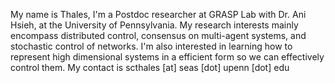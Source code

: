 My name is Thales, I'm a Postdoc researcher at GRASP Lab with Dr. Ani Hsieh, at the University of Pennsylvania. 
My research interests mainly encompass distributed control, consensus on multi-agent systems, and stochastic control of networks.
I'm also interested in learning how to represent high dimensional systems in a efficient form so we can effectively control them.
My contact is scthales [at] seas [dot] upenn [dot] edu


<!---
scthales/scthales is a ✨ special ✨ repository because its `README.md` (this file) appears on your GitHub profile.
You can click the Preview link to take a look at your changes.
--->
